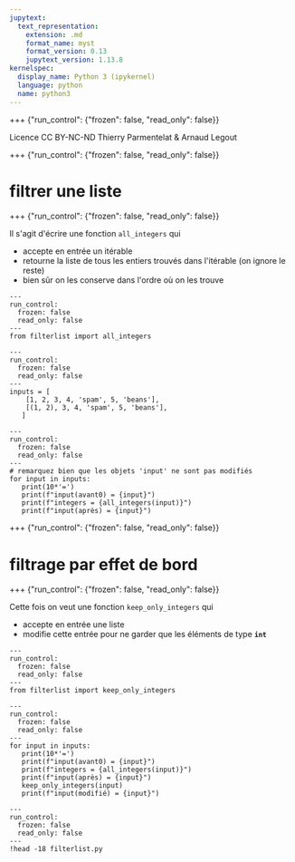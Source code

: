 ```yaml
---
jupytext:
  text_representation:
    extension: .md
    format_name: myst
    format_version: 0.13
    jupytext_version: 1.13.8
kernelspec:
  display_name: Python 3 (ipykernel)
  language: python
  name: python3
---
```


+++ {"run_control": {"frozen": false, "read_only": false}}

<div class="licence">
<span>Licence CC BY-NC-ND</span>
<span>Thierry Parmentelat &amp; Arnaud Legout</span>
</div>

+++ {"run_control": {"frozen": false, "read_only": false}}

# filtrer une liste

+++ {"run_control": {"frozen": false, "read_only": false}}

Il s'agit d'écrire une fonction `all_integers` qui

* accepte en entrée un itérable
* retourne la liste de tous les entiers trouvés dans l'itérable (on ignore le reste)
* bien sûr on les conserve dans l'ordre où on les trouve

```{code-cell} ipython3
---
run_control:
  frozen: false
  read_only: false
---
from filterlist import all_integers
```

```{code-cell} ipython3
---
run_control:
  frozen: false
  read_only: false
---
inputs = [
    [1, 2, 3, 4, 'spam', 5, 'beans'],
    [(1, 2), 3, 4, 'spam', 5, 'beans'],
   ]
```

```{code-cell} ipython3
---
run_control:
  frozen: false
  read_only: false
---
# remarquez bien que les objets 'input' ne sont pas modifiés
for input in inputs:
   print(10*'=')
   print(f"input(avant0) = {input}")
   print(f"integers = {all_integers(input)}")
   print(f"input(après) = {input}")
```

+++ {"run_control": {"frozen": false, "read_only": false}}

# filtrage par effet de bord

+++ {"run_control": {"frozen": false, "read_only": false}}

Cette fois on veut une fonction `keep_only_integers` qui

* accepte en entrée une liste
* modifie cette entrée pour ne garder que les éléments de type **`int`**

```{code-cell} ipython3
---
run_control:
  frozen: false
  read_only: false
---
from filterlist import keep_only_integers
```

```{code-cell} ipython3
---
run_control:
  frozen: false
  read_only: false
---
for input in inputs:
   print(10*'=')
   print(f"input(avant0) = {input}")
   print(f"integers = {all_integers(input)}")
   print(f"input(après) = {input}")
   keep_only_integers(input)
   print(f"input(modifié) = {input}")
```

```{code-cell} ipython3
---
run_control:
  frozen: false
  read_only: false
---
!head -18 filterlist.py
```

```{code-cell} ipython3

```
